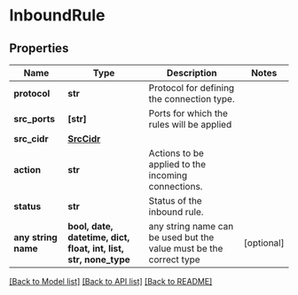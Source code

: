 # InboundRule


## Properties
Name | Type | Description | Notes
------------ | ------------- | ------------- | -------------
**protocol** | **str** | Protocol for defining the connection type. | 
**src_ports** | **[str]** | Ports for which the rules will be applied | 
**src_cidr** | [**SrcCidr**](SrcCidr.md) |  | 
**action** | **str** | Actions to be applied to the incoming connections. | 
**status** | **str** | Status of the inbound rule. | 
**any string name** | **bool, date, datetime, dict, float, int, list, str, none_type** | any string name can be used but the value must be the correct type | [optional]

[[Back to Model list]](../README.md#documentation-for-models) [[Back to API list]](../README.md#documentation-for-api-endpoints) [[Back to README]](../README.md)


